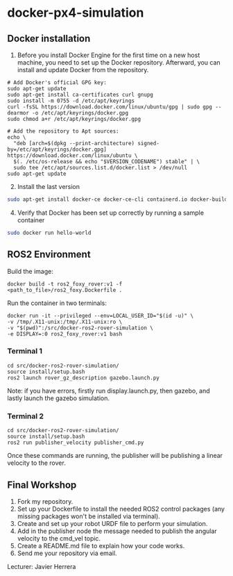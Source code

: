# docker-px4-simulation

## Docker installation
1. Before you install Docker Engine for the first time on a new host machine, you need to set up the Docker repository. Afterward, you can install and update Docker from the repository.
```
# Add Docker's official GPG key:
sudo apt-get update
sudo apt-get install ca-certificates curl gnupg
sudo install -m 0755 -d /etc/apt/keyrings
curl -fsSL https://download.docker.com/linux/ubuntu/gpg | sudo gpg --dearmor -o /etc/apt/keyrings/docker.gpg
sudo chmod a+r /etc/apt/keyrings/docker.gpg

# Add the repository to Apt sources:
echo \
  "deb [arch=$(dpkg --print-architecture) signed-by=/etc/apt/keyrings/docker.gpg] https://download.docker.com/linux/ubuntu \
  $(. /etc/os-release && echo "$VERSION_CODENAME") stable" | \
  sudo tee /etc/apt/sources.list.d/docker.list > /dev/null
sudo apt-get update
```

2. Install the last version
```bash
sudo apt-get install docker-ce docker-ce-cli containerd.io docker-buildx-plugin docker-compose-plugin
```
4. Verify that Docker has been set up correctly by running a sample container
```bash
sudo docker run hello-world
```

## ROS2 Environment

Build the image:

```
docker build -t ros2_foxy_rover:v1 -f <path_to_file>/ros2_foxy.Dockerfile .
```

Run the container in two terminals:

```
docker run -it --privileged --env=LOCAL_USER_ID="$(id -u)" \
-v /tmp/.X11-unix:/tmp/.X11-unix:ro \
-v "$(pwd)":/src/docker-ros2-rover-simulation \
-e DISPLAY=:0 ros2_foxy_rover:v1 bash
```

### Terminal 1

```
cd src/docker-ros2-rover-simulation/
source install/setup.bash
ros2 launch rover_gz_description gazebo.launch.py 
```
Note: if you have errors, firstly run display.launch.py, then gazebo, and lastly launch the gazebo simulation.

### Terminal 2

```
cd src/docker-ros2-rover-simulation/
source install/setup.bash
ros2 run publisher_velocity publisher_cmd.py
```
Once these commands are running, the publisher will be publishing a linear velocity to the rover.

## Final Workshop
1. Fork my repository.
2. Set up your Dockerfile to install the needed ROS2 control packages (any missing packages won't be installed via terminal).
3. Create and set up your robot URDF file to perform your simulation.
4. Add in the publisher node the message needed to publish the angular velocity to the cmd_vel topic.
5. Create a README.md file to explain how your code works.
6. Send me your repository via email.

Lecturer: Javier Herrera
